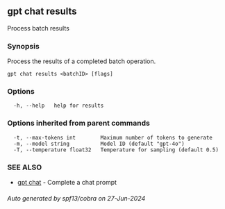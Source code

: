 ## gpt chat results

Process batch results

### Synopsis

Process the results of a completed batch operation.

```
gpt chat results <batchID> [flags]
```

### Options

```
  -h, --help   help for results
```

### Options inherited from parent commands

```
  -t, --max-tokens int        Maximum number of tokens to generate
  -m, --model string          Model ID (default "gpt-4o")
  -T, --temperature float32   Temperature for sampling (default 0.5)
```

### SEE ALSO

* [gpt chat](gpt_chat.md)	 - Complete a chat prompt

###### Auto generated by spf13/cobra on 27-Jun-2024
